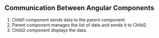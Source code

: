 ## Communication Between Angular Components

1. Child1 component sends data to the parent component.
2. Parent component manages the list of data and sends it to Child2.
3. Child2 component displays the data.
